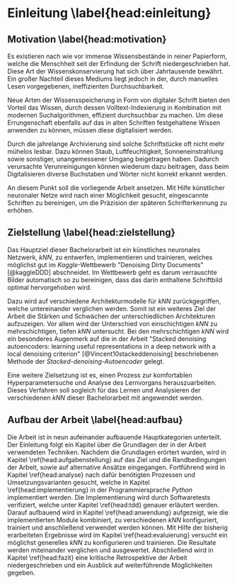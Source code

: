# Einleitung \label{head:einleitung}

## Motivation \label{head:motivation}

Es existieren nach wie vor immense Wissensbestände in reiner Papierform, welche die Menschheit seit der Erfindung der Schrift niedergeschrieben hat. Diese Art der Wissenskonservierung hat sich über Jahrtausende bewährt. Ein großer Nachteil dieses Mediums liegt jedoch in der, durch manuelles Lesen vorgegebenen, ineffizienten Durchsuchbarkeit.

Neue Arten der Wissensspeicherung in Form von digitaler Schrift bieten den Vorteil das Wissen, durch dessen Volltext-Indexierung in Kombination mit modernen Suchalgorithmen, effizient durchsuchbar zu machen. Um diese Errungenschaft ebenfalls auf das in alten Schriften festgehaltene Wissen anwenden zu können, müssen diese digitalisiert werden.

Durch die jahrelange Archivierung sind solche Schriftstücke oft nicht mehr mühelos lesbar. Dazu können Staub, Luftfeuchtigkeit, Sonneneinstrahlung sowie sonstiger, unangemessener Umgang beigetragen haben. Dadurch verursachte Verunreinigungen können wiederum dazu beitragen, dass beim Digitalisieren diverse Buchstaben und Wörter nicht korrekt erkannt werden.

An diesem Punkt soll die vorliegende Arbeit ansetzen. Mit Hilfe künstlicher neuronaler Netze wird nach einer Möglichkeit gesucht, eingescannte Schriften zu bereinigen, um die Präzision der späteren Schrifterkennung zu erhöhen.

## Zielstellung \label{head:zielstellung}

Das Hauptziel dieser Bachelorarbeit ist ein künstliches neuronales Netzwerk, *kNN*, zu entwerfen, implementieren und trainieren, welches möglichst gut im *Kaggle*-Wettbewerb "Denoising Dirty Documents" [@kaggleDDD] abschneidet. Im Wettbewerb geht es darum verrauschte Bilder automatisch so zu bereinigen, dass das darin enthaltene Schriftbild optimal hervorgehoben wird.

Dazu wird auf verschiedene Architekturmodelle für *kNN* zurückgegriffen, welche untereinander verglichen werden. Somit ist ein weiteres Ziel der Arbeit die Stärken und Schwächen der unterschiedlichen Architekturen aufzuzeigen. Vor allem wird der Unterschied von einschichtigen *kNN* zu mehrschichtigen, tiefen *kNN* untersucht. Bei den mehrschichtigen *kNN* wird ein besonderes Augenmerk auf die in der Arbeit "Stacked denoising autoencoders: learning useful representations in a deep network with a local denoising criterion" [@Vincent10stackeddenoising] beschriebenen Methode der *Stacked-denoising-Autoencoder* gelegt.

Eine weitere Zielsetzung ist es, einen Prozess zur komfortablen Hyperparametersuche und Analyse des Lernvorgans herauszuarbeiten. Dieses Verfahren soll sogleich für das Lernen und Analysieren der verschiedenen *kNN* dieser Bachelorarbeit mit angewendet werden.

## Aufbau der Arbeit \label{head:aufbau}

Die Arbeit ist in neun aufeinander aufbauende Hauptkategorien unterteilt. Der Einleitung folgt ein Kapitel über die Grundlagen der in der Arbeit verwendeten Techniken. Nachdem die Grundlagen erörtert wurden, wird in Kapitel \ref{head:aufgabenstellung} auf das Ziel und die Randbedingungen der Arbeit, sowie auf alternative Ansätze eingegangen. Fortführend wird in Kapitel \ref{head:analyse} nach dafür benötigten Prozessen und Umsetzungsvarianten gesucht, welche in Kapitel \ref{head:implementierung} in der Programmiersprache *Python* implementiert werden. Die Implementierung wird durch Softwaretests verifiziert, welche unter Kapitel \ref{head:tdd} genauer erläutert werden. Darauf aufbauend wird in Kapitel \ref{head:anwendung} aufgezeigt, wie die implementierten Module kombiniert, zu verschiedenen *kNN* konfiguriert, trainiert und anschließend verwendet werden können. Mit Hilfe der bisherig erarbeiteten Ergebnisse wird im Kapitel \ref{head:evaluierung} versucht ein möglichst generelles *kNN* zu konfigurieren und trainieren. Die Resultate werden miteinander verglichen und ausgewertet. Abschließend wird in Kapitel \ref{head:fazit} eine kritische Retrospektive der Arbeit niedergeschrieben und ein Ausblick auf weiterführende Möglichkeiten gegeben.

